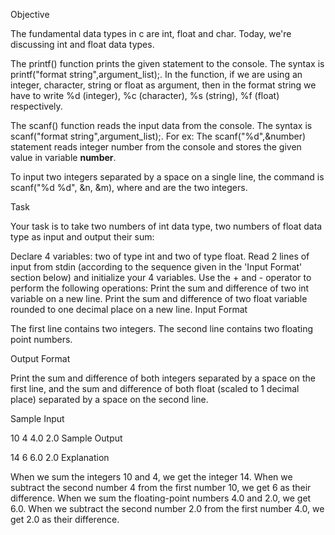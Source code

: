 Objective

The fundamental data types in c are int, float and char. Today, we're discussing int and float data types.

The printf() function prints the given statement to the console. The syntax is printf("format string",argument_list);. In the function, if we are using an integer, character, string or float as argument, then in the format string we have to write %d (integer), %c (character), %s (string), %f (float) respectively.

The scanf() function reads the input data from the console. The syntax is scanf("format string",argument_list);. For ex: The scanf("%d",&number) statement reads integer number from the console and stores the given value in variable __number__.

To input two integers separated by a space on a single line, the command is scanf("%d %d", &n, &m), where  and  are the two integers.

Task

Your task is to take two numbers of int data type, two numbers of float data type as input and output their sum:

Declare 4 variables: two of type int and two of type float.
Read 2 lines of input from stdin (according to the sequence given in the 'Input Format' section below) and initialize your 4 variables.
Use the + and - operator to perform the following operations:
Print the sum and difference of two int variable on a new line.
Print the sum and difference of two float variable rounded to one decimal place on a new line.
Input Format

The first line contains two integers.
The second line contains two floating point numbers.

Output Format

Print the sum and difference of both integers separated by a space on the first line, and the sum and difference of both float (scaled to 1 decimal place) separated by a space on the second line.

Sample Input

10 4
4.0 2.0
Sample Output

14 6
6.0 2.0
Explanation

When we sum the integers 10 and 4, we get the integer 14. When we subtract the second number 4 from the first number 10, we get 6 as their difference.
When we sum the floating-point numbers 4.0 and 2.0, we get 6.0. When we subtract the second number 2.0 from the first number 4.0, we get 2.0 as their difference.
